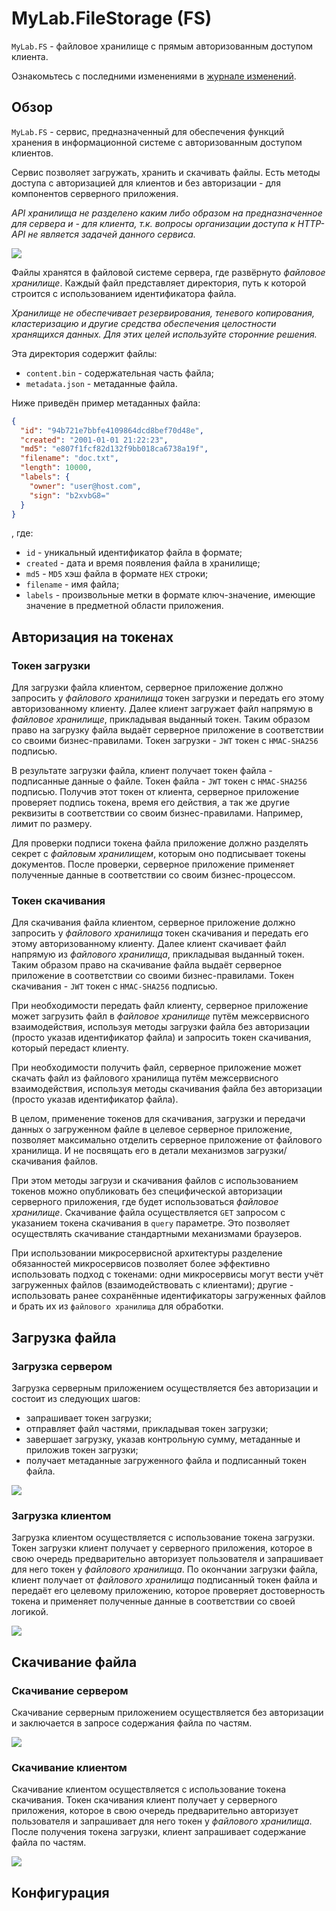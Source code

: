 # MyLab.FileStorage (FS)

`MyLab.FS` - файловое хранилище с прямым авторизованным доступом клиента.

Ознакомьтесь с последними изменениями в [журнале изменений](/CHANGELOG.md).

## Обзор 

`MyLab.FS` - сервис, предназначенный для обеспечения функций хранения в информационной системе с авторизованным доступом клиентов.

Сервис позволяет загружать, хранить и скачивать файлы. Есть методы доступа с авторизацией для клиентов и без авторизации - для компонентов серверного приложения. 

*API хранилища не разделено каким либо образом на предназначенное для сервера и - для клиента, т.к. вопросы организации доступа к HTTP-API не является задачей данного сервиса.* 

![](./doc/diagramms/mylab-fs-inner.png)

Файлы хранятся в файловой системе сервера, где развёрнуто *файловое хранилище*. Каждый файл представляет директория, путь к которой строится с использованием идентификатора файла. 

*Хранилище не обеспечивает резервирования, теневого копирования, кластеризацию и другие средства обеспечения целостности хранящихся данных. Для этих целей используйте сторонние решения.*

Эта директория содержит файлы:

* `content.bin` - содержательная часть файла;
* `metadata.json` - метаданные файла.

Ниже приведён пример метаданных файла:

```json
{
  "id": "94b721e7bbfe4109864dcd8bef70d48e",
  "created": "2001-01-01 21:22:23",
  "md5": "e807f1fcf82d132f9bb018ca6738a19f",
  "filename": "doc.txt",
  "length": 10000,
  "labels": {
    "owner": "user@host.com",
    "sign": "b2xvbG8="
  }
}
```

, где:

* `id` - уникальный идентификатор файла в формате;
* `created` - дата и время появления файла в хранилище;
* `md5` - `MD5` хэш файла в формате `HEX` строки;
* `filename` - имя файла;
* `labels` - произвольные метки в формате ключ-значение, имеющие значение в предметной области приложения.

## Авторизация на токенах

### Токен загрузки

Для загрузки файла клиентом, серверное приложение должно запросить у *файлового хранилища* токен загрузки и передать его этому авторизованному клиенту. Далее клиент загружает файл напрямую в *файловое хранилище*, прикладывая выданный токен. Таким образом право на загрузку файла выдаёт серверное приложение в соответствии со своими бизнес-правилами. Токен загрузки - `JWT` токен с `HMAC-SHA256` подписью.

В результате загрузки файла, клиент получает токен файла - подписанные данные о файле. Токен файла - `JWT` токен с `HMAC-SHA256` подписью. Получив этот токен от клиента, серверное приложение проверяет подпись токена, время его действия, а так же другие реквизиты в соответствии со своим бизнес-правилами. Например, лимит по размеру. 

Для проверки подписи токена файла приложение должно разделять секрет с *файловым хранилищем*, которым оно подписывает токены документов. После проверки, серверное приложение применяет полученные данные в соответствии со своим бизнес-процессом.

### Токен скачивания

Для скачивания файла клиентом, серверное приложение должно запросить у *файлового хранилища* токен скачивания и передать его этому авторизованному клиенту. Далее клиент скачивает файл напрямую из *файлового хранилища*, прикладывая выданный токен. Таким образом право на скачивание файла выдаёт серверное приложение в соответствии со своими бизнес-правилами. Токен скачивания - `JWT` токен с `HMAC-SHA256` подписью.



При необходимости передать файл клиенту, серверное приложение может загрузить файл в *файловое хранилище* путём межсервисного взаимодействия, используя методы загрузки файла без авторизации (просто указав идентификатор файла) и запросить токен скачивания, который передаст клиенту. 

При необходимости получить файл, серверное приложение может скачать файл из файлового хранилища путём межсервисного взаимодействия, используя методы скачивания файла без авторизации (просто указав идентификатор файла).

В целом, применение токенов для скачивания, загрузки и передачи данных о загруженном файле в целевое серверное приложение, позволяет максимально отделить серверное приложение от файлового хранилища. И не посвящать его в детали механизмов загрузки/скачивания файлов.

При этом методы загрузи и скачивания файлов с использованием токенов можно опубликовать без специфической авторизации серверного приложения, где будет использоваться *файловое хранилище*. Скачивание файла осуществляется `GET` запросом с указанием токена скачивания в `query` параметре. Это позволяет осуществлять скачивание стандартными механизмами браузеров.

При использовании микросервисной архитектуры разделение обязанностей микросервисов позволяет более эффективно использовать подход с токенами: одни микросервисы могут вести учёт загруженных файлов (взаимодействовать с клиентами); другие - использовать ранее сохранённые идентификаторы загруженных файлов и брать их из `файлового хранилища` для обработки. 



## Загрузка файла

### Загрузка сервером

Загрузка серверным приложением осуществляется без авторизации и состоит из следующих шагов:

* запрашивает токен загрузки;
* отправляет файл частями, прикладывая токен загрузки;
* завершает загрузку, указав контрольную сумму, метаданные и приложив токен загрузки;
* получает метаданные загруженного файла и подписанный токен файла.

![](./doc/diagramms/mylab-fs-trusted-uploading.png)

### Загрузка клиентом

Загрузка клиентом осуществляется с использование токена загрузки. Токен загрузки клиент получает у серверного приложения, которое в свою очередь предварительно авторизует пользователя и запрашивает для него токен у *файлового хранилища*. По окончании загрузки файла, клиент получает от *файлового хранилища* подписанный токен файла и передаёт его целевому приложению, которое проверяет достоверность токена и применяет полученные данные в соответствии со своей логикой.

![](./doc/diagramms/mylab-fs-client-uploading.png)

## Скачивание файла

### Скачивание сервером

Скачивание серверным приложением осуществляется без авторизации и заключается в запросе содержания файла по частям.

![](./doc/diagramms/mylab-fs-trusted-download.png)

### Скачивание клиентом

Скачивание клиентом осуществляется с использование токена скачивания. Токен скачивания клиент получает у серверного приложения, которое в свою очередь предварительно авторизует пользователя и запрашивает для него токен у *файлового хранилища*. После получения токена загрузки, клиент запрашивает содержание файла по частям. 

![](./doc/diagramms/mylab-fs-client-downloading.png)

## Конфигурация